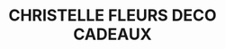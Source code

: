 ---
title: "CHRISTELLE FLEURS DECO CADEAUX"
url: /pougues-les-eaux/christelle-fleurs-deco-cadeaux/
shop: fleuriste
---